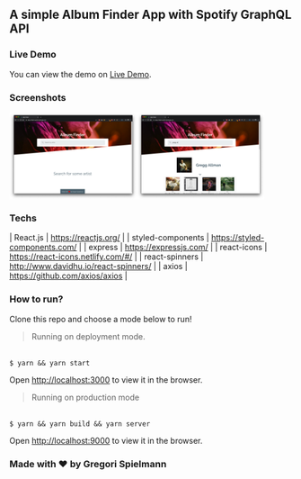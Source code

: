 ## A simple Album Finder App with Spotify GraphQL API

### Live Demo

You can view the demo on [Live Demo](https://album-finder-spotify.netlify.com/).

### Screenshots

<div style="display: flex; flex-direction: row; width: 100%">
  <img src="./screenshots/screenshot0.png" width="45%"></img>
  <img src="./screenshots/screenshot1.png" width="45%"></img>
</div>

### Techs

| React.js | https://reactjs.org/ |
| styled-components | https://styled-components.com/ |
| express | https://expressjs.com/ |
| react-icons | https://react-icons.netlify.com/#/ |
| react-spinners | http://www.davidhu.io/react-spinners/ |
| axios | https://github.com/axios/axios |

### How to run?

Clone this repo and choose a mode below to run!

> Running on deployment mode.<br />

```

$ yarn && yarn start

```

Open [http://localhost:3000](http://localhost:3000) to view it in the browser.

> Running on production mode

```

$ yarn && yarn build && yarn server

```

Open [http://localhost:9000](http://localhost:9000) to view it in the browser.

### Made with :heart: by Gregori Spielmann
